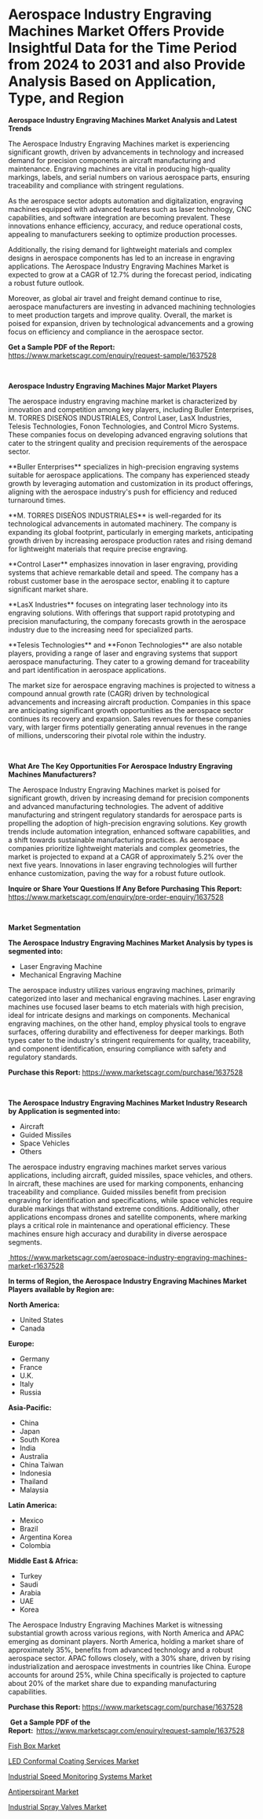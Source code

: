 <p><h1>Aerospace Industry Engraving Machines Market Offers Provide Insightful Data for the Time Period from 2024 to 2031 and also Provide Analysis Based on Application, Type, and Region</h1></p><p><strong>Aerospace Industry Engraving Machines Market Analysis and Latest Trends</strong></p>
<p><p>The Aerospace Industry Engraving Machines market is experiencing significant growth, driven by advancements in technology and increased demand for precision components in aircraft manufacturing and maintenance. Engraving machines are vital in producing high-quality markings, labels, and serial numbers on various aerospace parts, ensuring traceability and compliance with stringent regulations. </p><p>As the aerospace sector adopts automation and digitalization, engraving machines equipped with advanced features such as laser technology, CNC capabilities, and software integration are becoming prevalent. These innovations enhance efficiency, accuracy, and reduce operational costs, appealing to manufacturers seeking to optimize production processes. </p><p>Additionally, the rising demand for lightweight materials and complex designs in aerospace components has led to an increase in engraving applications. The Aerospace Industry Engraving Machines Market is expected to grow at a CAGR of 12.7% during the forecast period, indicating a robust future outlook. </p><p>Moreover, as global air travel and freight demand continue to rise, aerospace manufacturers are investing in advanced machining technologies to meet production targets and improve quality. Overall, the market is poised for expansion, driven by technological advancements and a growing focus on efficiency and compliance in the aerospace sector.</p></p>
<p><strong>Get a Sample PDF of the Report:&nbsp;</strong> <a href="https://www.marketscagr.com/enquiry/request-sample/1637528">https://www.marketscagr.com/enquiry/request-sample/1637528</a></p>
<p>&nbsp;</p>
<p><strong>Aerospace Industry Engraving Machines Major Market Players</strong></p>
<p><p>The aerospace industry engraving machine market is characterized by innovation and competition among key players, including Buller Enterprises, M. TORRES DISEÑOS INDUSTRIALES, Control Laser, LasX Industries, Telesis Technologies, Fonon Technologies, and Control Micro Systems. These companies focus on developing advanced engraving solutions that cater to the stringent quality and precision requirements of the aerospace sector.</p><p>**Buller Enterprises** specializes in high-precision engraving systems suitable for aerospace applications. The company has experienced steady growth by leveraging automation and customization in its product offerings, aligning with the aerospace industry's push for efficiency and reduced turnaround times.</p><p>**M. TORRES DISEÑOS INDUSTRIALES** is well-regarded for its technological advancements in automated machinery. The company is expanding its global footprint, particularly in emerging markets, anticipating growth driven by increasing aerospace production rates and rising demand for lightweight materials that require precise engraving.</p><p>**Control Laser** emphasizes innovation in laser engraving, providing systems that achieve remarkable detail and speed. The company has a robust customer base in the aerospace sector, enabling it to capture significant market share. </p><p>**LasX Industries** focuses on integrating laser technology into its engraving solutions. With offerings that support rapid prototyping and precision manufacturing, the company forecasts growth in the aerospace industry due to the increasing need for specialized parts.</p><p>**Telesis Technologies** and **Fonon Technologies** are also notable players, providing a range of laser and engraving systems that support aerospace manufacturing. They cater to a growing demand for traceability and part identification in aerospace applications.</p><p>The market size for aerospace engraving machines is projected to witness a compound annual growth rate (CAGR) driven by technological advancements and increasing aircraft production. Companies in this space are anticipating significant growth opportunities as the aerospace sector continues its recovery and expansion. Sales revenues for these companies vary, with larger firms potentially generating annual revenues in the range of millions, underscoring their pivotal role within the industry.</p></p>
<p>&nbsp;</p>
<p><strong>What Are The Key Opportunities For Aerospace Industry Engraving Machines Manufacturers?</strong></p>
<p><p>The Aerospace Industry Engraving Machines market is poised for significant growth, driven by increasing demand for precision components and advanced manufacturing technologies. The advent of additive manufacturing and stringent regulatory standards for aerospace parts is propelling the adoption of high-precision engraving solutions. Key growth trends include automation integration, enhanced software capabilities, and a shift towards sustainable manufacturing practices. As aerospace companies prioritize lightweight materials and complex geometries, the market is projected to expand at a CAGR of approximately 5.2% over the next five years. Innovations in laser engraving technologies will further enhance customization, paving the way for a robust future outlook.</p></p>
<p><strong>Inquire or Share Your Questions If Any Before Purchasing This Report:</strong> <a href="https://www.marketscagr.com/enquiry/pre-order-enquiry/1637528">https://www.marketscagr.com/enquiry/pre-order-enquiry/1637528</a></p>
<p>&nbsp;</p>
<p><strong>Market Segmentation</strong></p>
<p><strong>The Aerospace Industry Engraving Machines Market Analysis by types is segmented into:</strong></p>
<p><ul><li>Laser Engraving Machine</li><li>Mechanical Engraving Machine</li></ul></p>
<p><p>The aerospace industry utilizes various engraving machines, primarily categorized into laser and mechanical engraving machines. Laser engraving machines use focused laser beams to etch materials with high precision, ideal for intricate designs and markings on components. Mechanical engraving machines, on the other hand, employ physical tools to engrave surfaces, offering durability and effectiveness for deeper markings. Both types cater to the industry's stringent requirements for quality, traceability, and component identification, ensuring compliance with safety and regulatory standards.</p></p>
<p><strong>Purchase this Report:&nbsp;</strong><a href="https://www.marketscagr.com/purchase/1637528">https://www.marketscagr.com/purchase/1637528</a></p>
<p>&nbsp;</p>
<p><strong>The Aerospace Industry Engraving Machines Market Industry Research by Application is segmented into:</strong></p>
<p><ul><li>Aircraft</li><li>Guided Missiles</li><li>Space Vehicles</li><li>Others</li></ul></p>
<p><p>The aerospace industry engraving machines market serves various applications, including aircraft, guided missiles, space vehicles, and others. In aircraft, these machines are used for marking components, enhancing traceability and compliance. Guided missiles benefit from precision engraving for identification and specifications, while space vehicles require durable markings that withstand extreme conditions. Additionally, other applications encompass drones and satellite components, where marking plays a critical role in maintenance and operational efficiency. These machines ensure high accuracy and durability in diverse aerospace segments.</p></p>
<p><a href="https://www.marketscagr.com/aerospace-industry-engraving-machines-market-r1637528">&nbsp;https://www.marketscagr.com/aerospace-industry-engraving-machines-market-r1637528</a></p>
<p><strong>In terms of Region, the Aerospace Industry Engraving Machines Market Players available by Region are:</strong></p>
<p>
    <p> <strong> North America: </strong>
        <ul>
            <li>United States</li>
            <li>Canada</li>
        </ul>
        </p> 
    <p> <strong> Europe: </strong>
        <ul>
            <li>Germany</li>
            <li>France</li>
            <li>U.K.</li>
            <li>Italy</li>
            <li>Russia</li>
        </ul>
        </p> 
    <p> <strong> Asia-Pacific: </strong>
        <ul>
            <li>China</li>
            <li>Japan</li>
            <li>South Korea</li>
            <li>India</li>
            <li>Australia</li>
            <li>China Taiwan</li>
            <li>Indonesia</li>
            <li>Thailand</li>
            <li>Malaysia</li>
        </ul>
        </p> 
    <p> <strong> Latin America: </strong>
        <ul>
            <li>Mexico</li>
            <li>Brazil</li>
            <li>Argentina Korea</li>
            <li>Colombia</li>
        </ul>
        </p> 
    <p> <strong> Middle East & Africa: </strong>
        <ul>
            <li>Turkey</li>
            <li>Saudi</li>
            <li>Arabia</li>
            <li>UAE</li>
            <li>Korea</li>
        </ul>
    </p>
    </p>
<p><p>The Aerospace Industry Engraving Machines Market is witnessing substantial growth across various regions, with North America and APAC emerging as dominant players. North America, holding a market share of approximately 35%, benefits from advanced technology and a robust aerospace sector. APAC follows closely, with a 30% share, driven by rising industrialization and aerospace investments in countries like China. Europe accounts for around 25%, while China specifically is projected to capture about 20% of the market share due to expanding manufacturing capabilities.</p></p>
<p><strong>Purchase this Report: </strong><a href="https://www.marketscagr.com/purchase/1637528">https://www.marketscagr.com/purchase/1637528</a></p>
<p>&nbsp;<strong>Get a Sample PDF of the Report:&nbsp;&nbsp;</strong><a href="https://www.marketscagr.com/enquiry/request-sample/1637528">https://www.marketscagr.com/enquiry/request-sample/1637528</a></p>
<p><strong></strong></p>
<p><p><a href="https://issuu.com/reportprime-2/docs/fish-box-market-size-2030.pptx_3e5bb5bfe9b4d4">Fish Box Market</a></p><p><a href="https://medium.com/@abrarjonas71/led-conformal-coating-services-market-size-share-competitive-landscape-and-trend-analysis-report-8ddf9c03c5c6">LED Conformal Coating Services Market</a></p><p><a href="https://www.linkedin.com/pulse/how-industrial-speed-monitoring-systems-market-evolved-key-amrmf?trackingId=e9hzPX5FSZKtJQQqH0K2Bw%3D%3D">Industrial Speed Monitoring Systems Market</a></p><p><a href="https://issuu.com/reportprime-2/docs/antiperspirant-market-size-2030.ppt_4256165b8ad3ce">Antiperspirant Market</a></p><p><a href="https://www.linkedin.com/pulse/emerging-trends-industrial-spray-valves-market-global-outlook-jiwef?trackingId=4tQG%2Brq%2BRx%2B3tyKUqIAOGw%3D%3D">Industrial Spray Valves Market</a></p></p>